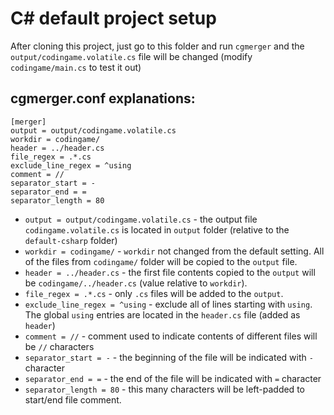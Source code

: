 # C# default project setup

After cloning this project, just go to this folder and run ``cgmerger`` and the 
``output/codingame.volatile.cs`` file will be changed (modify ``codingame/main.cs`` 
to test it out)

## cgmerger.conf explanations:

```
[merger]
output = output/codingame.volatile.cs
workdir = codingame/
header = ../header.cs
file_regex = .*.cs
exclude_line_regex = ^using
comment = //
separator_start = -
separator_end = =
separator_length = 80
```

- ``output = output/codingame.volatile.cs`` - the output file ``codingame.volatile.cs`` 
 is located in ``output`` folder (relative to the ``default-csharp`` folder)
- ``workdir = codingame/`` - ``workdir`` not changed from the default setting. All of 
 the files from ``codingame/`` folder will be copied to the ``output`` file.
- ``header = ../header.cs`` - the first file contents copied to the ``output`` will be 
``codingame/../header.cs`` (value relative to ``workdir``).
- ``file_regex = .*.cs`` - only ``.cs`` files will be added to the ``output``.
- ``exclude_line_regex = ^using`` - exclude all of lines starting with ``using``. The
 global ``using`` entries are located in the ``header.cs`` file (added as ``header``)
- ``comment = //`` - comment used to indicate contents of different files will be
 ``//`` characters
- ``separator_start = -`` - the beginning of the file will be indicated with
 ``-`` character
- ``separator_end = =`` - the end of the file will be indicated with ``=`` character
- ``separator_length = 80`` - this many characters will be left-padded to start/end
 file comment.